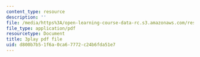 ```yaml
---
content_type: resource
description: ''
file: /media/https%3A/open-learning-course-data-rc.s3.amazonaws.com/res-6-012-introduction-to-probability-spring-2018/d800b7b51f6a0ca67772c24b6fda51e7_CipR1Jypkz0.pdf
file_type: application/pdf
resourcetype: Document
title: 3play pdf file
uid: d800b7b5-1f6a-0ca6-7772-c24b6fda51e7
---
```

